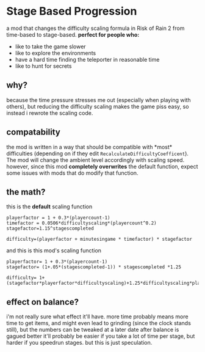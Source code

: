 # Stage Based Progression
a mod that changes the difficulty scaling formula in Risk of Rain 2 from time-based to stage-based.
**perfect for people who:**
* like to take the game slower
* like to explore the environments
* have a hard time finding the teleporter in reasonable time
* like to hunt for secrets

## why?
because the time pressure stresses me out (especially when playing with others), but reducing the difficulty scaling makes the game piss easy, so instead i rewrote the scaling code.

## compatability
the mod is written in a way that should be compatible with \*most\* difficulties (depending on if they edit `RecalculateDifficultyCoefficent`). The mod will change the ambient level accordingly with scaling speed.
however, since this mod **completely overwrites** the default function, expect some issues with mods that do modify that function.

## the math?
this is the __default__ scaling function
```
playerfactor = 1 + 0.3*(playercount-1)
timefactor = 0.0506*difficultyscaling*(playercount^0.2)
stagefactor=1.15^stagescompleted

difficulty=(playerfactor + minutesingame * timefactor) * stagefactor
```

and this is this mod's scaling function
```
playerfactor= 1 + 0.3*(playercount-1)
stagefactor= (1+.05*(stagescompleted-1)) * stagescompleted *1.25

difficulty= 1+(stagefactor*playerfactor*difficultyscaling)+1.25*difficultyscaling*playerfactor
```

## effect on balance?
i'm not really sure what effect it'll have. more time probably means more time to get items, and might even lead to grinding (since the clock stands still), but the numbers can be tweaked at a later date after balance is gagued better
it'll probably be easier if you take a lot of time per stage, but harder if you speedrun stages.
but this is just speculation.